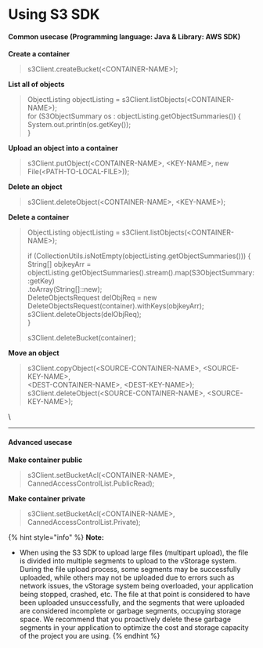 # Using S3 SDK

#### Common usecase (Programming language: Java & Library: AWS SDK) <a href="#usings3sdk-commonusecase-programminglanguage-java-and-library-awssdk" id="usings3sdk-commonusecase-programminglanguage-java-and-library-awssdk"></a>

**Create a container**

> s3Client.createBucket(\<CONTAINER-NAME>);

**List all of objects**

> ObjectListing objectListing = s3Client.listObjects(\<CONTAINER-NAME>);\
> for (S3ObjectSummary os : objectListing.getObjectSummaries()) {\
> System.out.println(os.getKey());\
> }

**Upload an object into a container**

> s3Client.putObject(\<CONTAINER-NAME>, \<KEY-NAME>, new File(\<PATH-TO-LOCAL-FILE>));

**Delete an object**

> s3Client.deleteObject(\<CONTAINER-NAME>, \<KEY-NAME>);

**Delete a container**

> ObjectListing objectListing = s3Client.listObjects(\<CONTAINER-NAME>);
>
> if (CollectionUtils.isNotEmpty(objectListing.getObjectSummaries())) {\
> String\[] objkeyArr = objectListing.getObjectSummaries().stream().map(S3ObjectSummary::getKey)\
> .toArray(String\[]::new);\
> DeleteObjectsRequest delObjReq = new DeleteObjectsRequest(container).withKeys(objkeyArr);\
> s3Client.deleteObjects(delObjReq);\
> }
>
> s3Client.deleteBucket(container);

**Move an object**

> s3Client.copyObject(\<SOURCE-CONTAINER-NAME>, \<SOURCE-KEY-NAME>,\
> \<DEST-CONTAINER-NAME>, \<DEST-KEY-NAME>);\
> s3Client.deleteObject(\<SOURCE-CONTAINER-NAME>, \<SOURCE-KEY-NAME>);

\\

***

#### Advanced usecase <a href="#usings3sdk-advancedusecase" id="usings3sdk-advancedusecase"></a>

**Make container public**

> s3Client.setBucketAcl(\<CONTAINER-NAME>, CannedAccessControlList.PublicRead);

**Make container private**

> s3Client.setBucketAcl(\<CONTAINER-NAME>, CannedAccessControlList.Private);

{% hint style="info" %}
**Note:**

* When using the S3 SDK to upload large files (multipart upload), the file is divided into multiple segments to upload to the vStorage system. During the file upload process, some segments may be successfully uploaded, while others may not be uploaded due to errors such as network issues, the vStorage system being overloaded, your application being stopped, crashed, etc. The file at that point is considered to have been uploaded unsuccessfully, and the segments that were uploaded are considered incomplete or garbage segments, occupying storage space. We recommend that you proactively delete these garbage segments in your application to optimize the cost and storage capacity of the project you are using.
{% endhint %}
